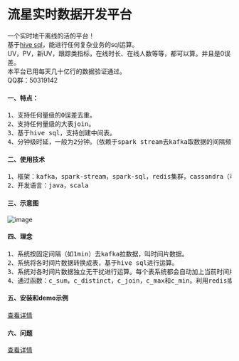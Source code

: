 流星实时数据开发平台
===================

一个实时地干离线的活的平台！<br />
基于[hive sql](https://cwiki.apache.org/confluence/display/Hive/LanguageManual)，能进行任何复杂业务的sql运算。<br />
UV，PV，新UV，跟踪类指标，在线时长、在线人数等等，都可以算。并且是0误差。<br />
本平台已用每天几十亿行的数据验证通过。<br />
QQ群：50319142<br />


#### 一、特点：
<pre>
1、支持任何量级的0误差去重。
2、支持任何量级的大表join。
3、基于hive sql，支持创建中间表。
4、分钟级时延，一般为2分钟。（依赖于spark stream去kafka取数据的间隔频次）
</pre>

#### 二、使用技术
<pre>
1、框架：kafka，spark-stream，spark-sql，redis集群，cassandra（可选），mysql
2、开发语言：java，scala
</pre>

#### 三、示意图
![image](https://github.com/meteorchenwu/meteor/blob/chenwu/mc/src/main/webapp/img/overview.jpg)

#### 四、理念
<pre>
1、系统按固定间隔（如1min）去kafka拉数据，叫时间片数据。
2、系统将各时间片数据转换成表，基于hive sql进行运算。
3、系统对各时间片数据独立无干扰进行运算。每个表系统都会自动加上当前时间片的uuid。
4、通过函数：c_sum，c_distinct，c_join，c_max和c_min。利用redis或cassandra,对所有时间片进行全局运算。
</pre>

#### 五、安装和demo示例
[查看详情](https://github.com/meteorchenwu/meteor/blob/master/INSTALL.md)

#### 六、问题
[查看详情](https://github.com/meteorchenwu/meteor/blob/master/PROBLOM.md)
